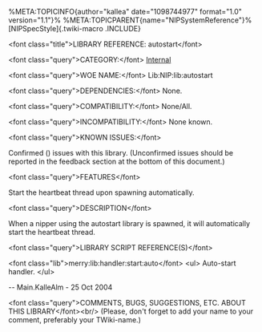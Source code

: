 %META:TOPICINFO{author=\"kallea\" date=\"1098744977\" format=\"1.0\"
version=\"1.1\"}% %META:TOPICPARENT{name=\"NIPSystemReference\"}%
[NIPSpecStyle]{.twiki-macro .INCLUDE}

\<font class=\"title\"\>LIBRARY REFERENCE: autostart\</font\>

\<font class=\"query\"\>CATEGORY:\</font\>
[Internal](NIPCategoryInternal)

\<font class=\"query\"\>WOE NAME:\</font\> Lib:NIP:lib:autostart

\<font class=\"query\"\>DEPENDENCIES:\</font\> None.

\<font class=\"query\"\>COMPATIBILITY:\</font\> None/All.

\<font class=\"query\"\>INCOMPATIBILITY:\</font\> None known.

\<font class=\"query\"\>KNOWN ISSUES:\</font\>

Confirmed () issues with this library. (Unconfirmed issues should be
reported in the feedback section at the bottom of this document.)

\<font class=\"query\"\>FEATURES\</font\>

Start the heartbeat thread upon spawning automatically.

\<font class=\"query\"\>DESCRIPTION\</font\>

When a nipper using the autostart library is spawned, it will
automatically start the heartbeat thread.

\<font class=\"query\"\>LIBRARY SCRIPT REFERENCE(S)\</font\>

\<font class=\"lib\"\>merry:lib:handler:start:auto\</font\> \<ul\>
Auto-start handler. \</ul\>

\-- Main.KalleAlm - 25 Oct 2004

\<font class=\"query\"\>COMMENTS, BUGS, SUGGESTIONS, ETC. ABOUT THIS
LIBRARY\</font\>\<br/\> (Please, don\'t forget to add your name to your
comment, preferably your TWiki-name.)
